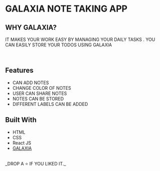 <h1>GALAXIA NOTE TAKING APP </h1>

##  WHY GALAXIA?

IT MAKES YOUR WORK EASY BY MANAGING YOUR DAILY TASKS . YOU CAN EASILY STORE YOUR TODOS USING GALAXIA 

<br />

##  Features

- CAN ADD NOTES  
- CHANGE COLOR OF NOTES
- USER CAN SHARE  NOTES
- NOTES CAN BE STORED 
- DIFFERENT LABELS CAN BE ADDED


## Built With

- HTML
- CSS
- React JS
- [GALAXIA](https://galaxia-designs.netlify.app/index.htm)

<br />
_DROP A ⭐ IF YOU LIKED IT._

